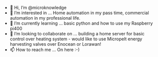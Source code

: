 - 👋 Hi, I’m @microknowledge
- 👀 I’m interested in ... Home automation in my pass time, commercial automation in my professional life.
- 🌱 I’m currently learning ... basic python and how to use my Raspberry pi400
- 💞️ I’m looking to collaborate on ... building a home server for basic control over heating system - would like to use Micropelt energy harvesting valves over Enocean or Lorawan!
- 📫 How to reach me ... On here :-)

<!---
microknowledge/microknowledge is a ✨ special ✨ repository because its `README.md` (this file) appears on your GitHub profile.
You can click the Preview link to take a look at your changes.
--->
